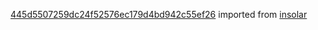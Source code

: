 [445d5507259dc24f52576ec179d4bd942c55ef26](https://github.com/insolar/insolar/commit/445d5507259dc24f52576ec179d4bd942c55ef26) imported from [insolar](https://github.com/insolar/insolar)
